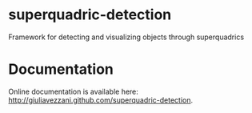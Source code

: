# superquadric-detection
Framework for detecting and visualizing objects through superquadrics 

# Documentation
Online documentation is available here:  http://giuliavezzani.github.com/superquadric-detection.
